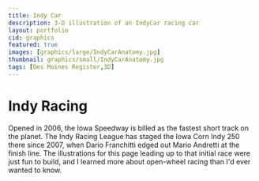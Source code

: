 ```yaml
---
title: Indy Car
description: 3-D illustration of an IndyCar racing car
layout: portfolio
cid: graphics
featured: true
images: [graphics/large/IndyCarAnatomy.jpg]
thumbnail: graphics/small/IndyCarAnatomy.jpg
tags: [Des Moines Register,3D]
---
```


# Indy Racing

Opened in 2006, the Iowa Speedway is billed as the fastest short track on the planet. The Indy Racing League has staged the Iowa Corn Indy 250 there since 2007, when Dario Franchitti edged out Mario Andretti at the finish line. The illustrations for this page leading up to that initial race were just fun to build, and I learned more about open-wheel racing than I'd ever wanted to know.
